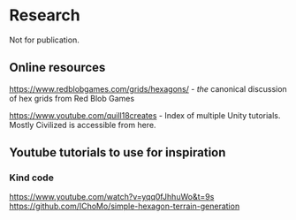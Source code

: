 # Research

Not for publication.

## Online resources
https://www.redblobgames.com/grids/hexagons/ - *the* canonical discussion of hex grids from Red Blob Games

https://www.youtube.com/quill18creates - Index of multiple Unity tutorials. Mostly Civilized is accessible from here.

## Youtube tutorials to use for inspiration

### Kind code
https://www.youtube.com/watch?v=yqq0fJhhuWo&t=9s
https://github.com/IChoMo/simple-hexagon-terrain-generation
